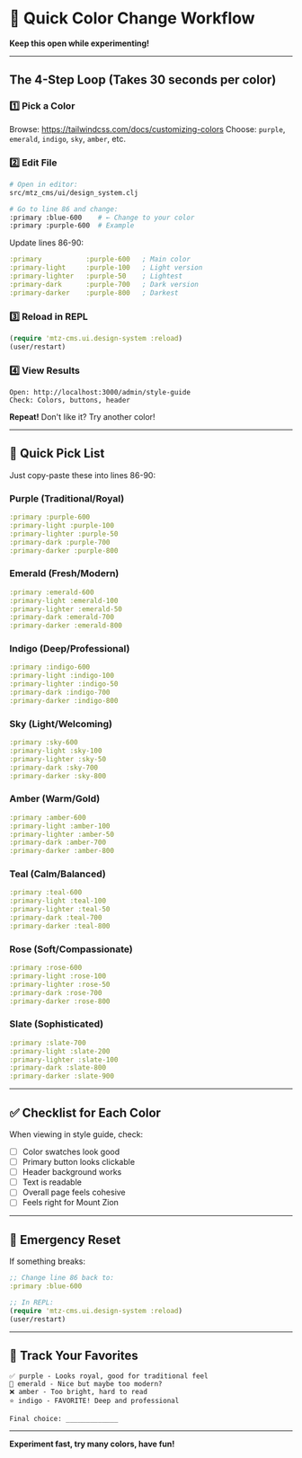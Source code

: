 # 🎨 Quick Color Change Workflow

**Keep this open while experimenting!**

---

## The 4-Step Loop (Takes 30 seconds per color)

### 1️⃣ Pick a Color
Browse: https://tailwindcss.com/docs/customizing-colors
Choose: `purple`, `emerald`, `indigo`, `sky`, `amber`, etc.

### 2️⃣ Edit File
```bash
# Open in editor:
src/mtz_cms/ui/design_system.clj

# Go to line 86 and change:
:primary :blue-600    # ← Change to your color
:primary :purple-600  # Example
```

Update lines 86-90:
```clojure
:primary           :purple-600   ; Main color
:primary-light     :purple-100   ; Light version
:primary-lighter   :purple-50    ; Lightest
:primary-dark      :purple-700   ; Dark version
:primary-darker    :purple-800   ; Darkest
```

### 3️⃣ Reload in REPL
```clojure
(require 'mtz-cms.ui.design-system :reload)
(user/restart)
```

### 4️⃣ View Results
```
Open: http://localhost:3000/admin/style-guide
Check: Colors, buttons, header
```

**Repeat!** Don't like it? Try another color!

---

## 🎨 Quick Pick List

Just copy-paste these into lines 86-90:

### Purple (Traditional/Royal)
```clojure
:primary :purple-600
:primary-light :purple-100
:primary-lighter :purple-50
:primary-dark :purple-700
:primary-darker :purple-800
```

### Emerald (Fresh/Modern)
```clojure
:primary :emerald-600
:primary-light :emerald-100
:primary-lighter :emerald-50
:primary-dark :emerald-700
:primary-darker :emerald-800
```

### Indigo (Deep/Professional)
```clojure
:primary :indigo-600
:primary-light :indigo-100
:primary-lighter :indigo-50
:primary-dark :indigo-700
:primary-darker :indigo-800
```

### Sky (Light/Welcoming)
```clojure
:primary :sky-600
:primary-light :sky-100
:primary-lighter :sky-50
:primary-dark :sky-700
:primary-darker :sky-800
```

### Amber (Warm/Gold)
```clojure
:primary :amber-600
:primary-light :amber-100
:primary-lighter :amber-50
:primary-dark :amber-700
:primary-darker :amber-800
```

### Teal (Calm/Balanced)
```clojure
:primary :teal-600
:primary-light :teal-100
:primary-lighter :teal-50
:primary-dark :teal-700
:primary-darker :teal-800
```

### Rose (Soft/Compassionate)
```clojure
:primary :rose-600
:primary-light :rose-100
:primary-lighter :rose-50
:primary-dark :rose-700
:primary-darker :rose-800
```

### Slate (Sophisticated)
```clojure
:primary :slate-700
:primary-light :slate-200
:primary-lighter :slate-100
:primary-dark :slate-800
:primary-darker :slate-900
```

---

## ✅ Checklist for Each Color

When viewing in style guide, check:
- [ ] Color swatches look good
- [ ] Primary button looks clickable
- [ ] Header background works
- [ ] Text is readable
- [ ] Overall page feels cohesive
- [ ] Feels right for Mount Zion

---

## 🚨 Emergency Reset

If something breaks:
```clojure
;; Change line 86 back to:
:primary :blue-600

;; In REPL:
(require 'mtz-cms.ui.design-system :reload)
(user/restart)
```

---

## 📝 Track Your Favorites

```
✅ purple - Looks royal, good for traditional feel
🤔 emerald - Nice but maybe too modern?
❌ amber - Too bright, hard to read
⭐ indigo - FAVORITE! Deep and professional

Final choice: _____________
```

---

**Experiment fast, try many colors, have fun!**
